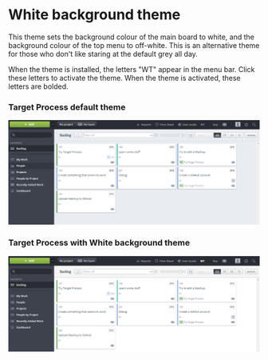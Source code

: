 # White background theme

This theme sets the background colour of the main board to white, and the background colour of the top menu to off-white. This is an alternative theme for those who don't like staring at the default grey all day.

When the theme is installed, the letters "WT" appear in the menu bar. Click these letters to activate the theme. When the theme is activated, these letters are bolded.

### Target Process default theme

![](TP_default_theme.png)

### Target Process with White background theme

![](TP_white_background_theme.png)
